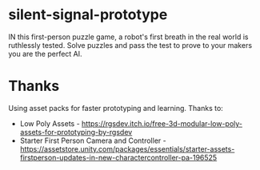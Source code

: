 # silent-signal-prototype

IN this first-person puzzle game, a robot's first breath in the real world is ruthlessly tested. Solve puzzles and pass the test to prove to your makers you are the perfect AI.

# Thanks

Using asset packs for faster prototyping and learning. Thanks to:

- Low Poly Assets - https://rgsdev.itch.io/free-3d-modular-low-poly-assets-for-prototyping-by-rgsdev
- Starter First Person Camera and Controller - https://assetstore.unity.com/packages/essentials/starter-assets-firstperson-updates-in-new-charactercontroller-pa-196525